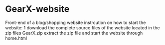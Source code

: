 # GearX-website
Front-end of a blog/shopping website
instrcution on how to start the website:
1 download the complete source files of the website located in the zip files GearX.zip
extract the zip file and start the website through home.html
